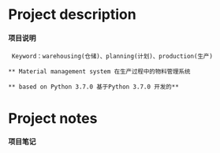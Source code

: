 # Project description
#### 项目说明

     Keyword：warehousing(仓储)、planning(计划)、production(生产)
     
    ** Material management system 在生产过程中的物料管理系统
       
    ** based on Python 3.7.0 基于Python 3.7.0 开发的**

# Project notes 
#### 项目笔记

